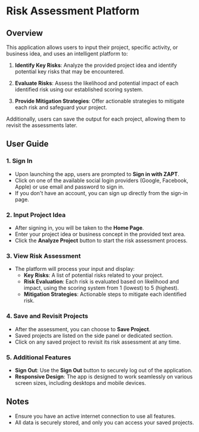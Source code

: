 # Risk Assessment Platform

## Overview

This application allows users to input their project, specific activity, or business idea, and uses an intelligent platform to:

1. **Identify Key Risks**: Analyze the provided project idea and identify potential key risks that may be encountered.

2. **Evaluate Risks**: Assess the likelihood and potential impact of each identified risk using our established scoring system.

3. **Provide Mitigation Strategies**: Offer actionable strategies to mitigate each risk and safeguard your project.

Additionally, users can save the output for each project, allowing them to revisit the assessments later.

## User Guide

### 1. Sign In

- Upon launching the app, users are prompted to **Sign in with ZAPT**.
- Click on one of the available social login providers (Google, Facebook, Apple) or use email and password to sign in.
- If you don't have an account, you can sign up directly from the sign-in page.

### 2. Input Project Idea

- After signing in, you will be taken to the **Home Page**.
- Enter your project idea or business concept in the provided text area.
- Click the **Analyze Project** button to start the risk assessment process.

### 3. View Risk Assessment

- The platform will process your input and display:
  - **Key Risks**: A list of potential risks related to your project.
  - **Risk Evaluation**: Each risk is evaluated based on likelihood and impact, using the scoring system from 1 (lowest) to 5 (highest).
  - **Mitigation Strategies**: Actionable steps to mitigate each identified risk.

### 4. Save and Revisit Projects

- After the assessment, you can choose to **Save Project**.
- Saved projects are listed on the side panel or dedicated section.
- Click on any saved project to revisit its risk assessment at any time.

### 5. Additional Features

- **Sign Out**: Use the **Sign Out** button to securely log out of the application.
- **Responsive Design**: The app is designed to work seamlessly on various screen sizes, including desktops and mobile devices.

## Notes

- Ensure you have an active internet connection to use all features.
- All data is securely stored, and only you can access your saved projects.